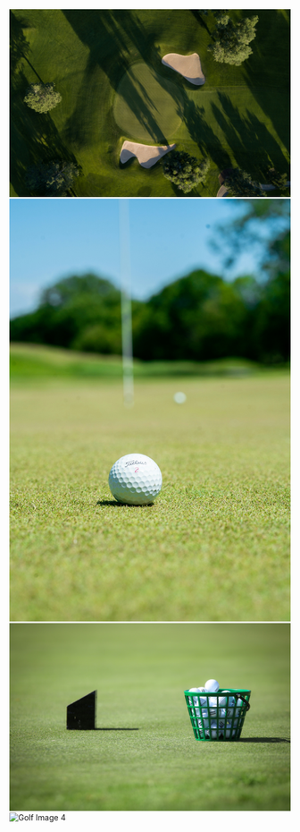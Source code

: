 <img src="img/golf1.jpg" alt="Golf Image 1" class="w-full h-64 object-cover rounded-2xl shadow-md" />

<img src="img/golf2.jpg" alt="Golf Image 2" class="w-full h-64 object-cover rounded-2xl shadow-md" />

<img src="img/golf3.jpg" alt="Golf Image 3" class="w-full h-64 object-cover rounded-2xl shadow-md" />

<img src="img/golf4.jpg" alt="Golf Image 4" class="w-full h-64 object-cover rounded-2xl shadow-md" />
